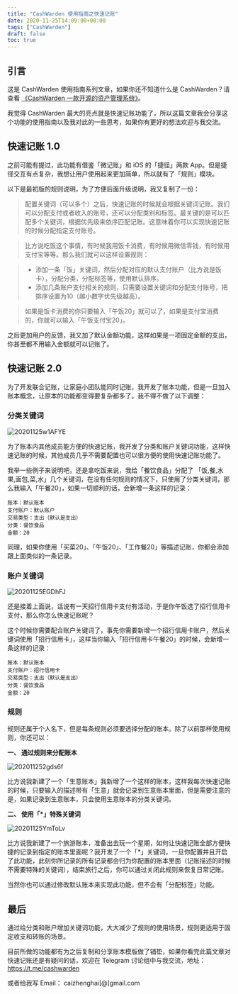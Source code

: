 ```yaml
---
title: "CashWarden 使用指南之快速记账"
date: 2020-11-25T14:09:00+08:00
tags: ["CashWarden"]
draft: false
toc: true
---
```


## 引言

这是 CashWarden 使用指南系列文章，如果你还不知道什么是 CashWarden？请查看 [《CashWarden 一款开源的资产管理系统》](https://blog.forecho.com/hello-cashwarden.html)。

我觉得 CashWarden 最大的亮点就是快速记账功能了，所以这篇文章我会分享这个功能的使用指南以及我对此的一些思考，如果你有更好的想法欢迎与我交流。

<!--more-->

## 快速记账 1.0

之前可能有提过，此功能有借鉴「微记账」和 iOS 的「捷径」两款 App。但是捷径交互有点复杂，我想让用户使用起来更加简单，所以就有了「规则」模块。

以下是最初版的规则说明，为了方便后面升级说明，我又复制了一份：

> 配置关键词（可以多个）之后，快速记账的时候就会根据关键词记账。我们可以分配支付或者收入的账号，还可以分配类别和标签。最关键的是可以匹配多个关键词，根据优先级来依序匹配记账。这意味着你可以实现快速记账的时候分配指定支付账号。

> 比方说吃饭这个事情，有时候我用饭卡消费，有时候用微信零钱，有时候用支付宝等等。那么我们就可以这样设置规则：

> - 添加一条「饭」关键词，然后分配对应的默认支付账户（比方说是饭卡），分配分类，分配标签等，使用默认排序。
> - 添加几条账户支付相关的规则，只需要设置关键词和分配支付账号，把排序设置为10（越小数字优先级越高）。

> 如果是饭卡消费的你只要输入「午饭20」就可以了，如果是支付宝消费的，你就可以输入「午饭支付宝20」。

之后更加用户的反馈，我又加了默认金额功能，这样如果是一项固定金额的支出，你甚至都不用输入金额就可以记账了。


## 快速记账 2.0

为了开发联合记账，让家庭小团队能同时记账，我开发了账本功能，但是一旦加入账本概念，让原本的功能都变得要复杂都多了。我不得不做了以下调整：

### 分类关键词

![20201125w1AFYE](https://blog-1251237404.cos.ap-guangzhou.myqcloud.com/20201125w1AFYE.png)

为了账本内其他成员能方便的快速记账，我开发了分类和账户关键词功能，这样快速记账的时候，其他成员几乎不需要配置也可以很方便的使用快速记账功能了。

我举一些例子来说明吧，还是拿吃饭来说，我给「餐饮食品」分配了 「饭,餐,水果,面包,菜,水」几个关键词，在没有任何规则的情况下，只使用了分类关键词，那么我输入「午餐20」，如果一切顺利的话，会新增一条这样的记录：

```
账本：默认账本
支付账户：默认账户
交易类型：支出（默认是支出）
分类：餐饮食品
金额：20
```

同理，如果你使用「买菜20」、「午饭20」、「工作餐20」等描述记账，你都会添加跟上面类似的一条记录。

### 账户关键词

![20201125EGDhFJ](https://blog-1251237404.cos.ap-guangzhou.myqcloud.com/20201125EGDhFJ.png)

还是接着上面说，话说有一天招行信用卡支付有活动，于是你午饭选了招行信用卡支付，那么你怎么快速记账呢？

这个时候你需要配合账户关键词了，事先你需要新增一个招行信用卡账户，然后关键词使用「招行信用卡」，这样当你输入「招行信用卡午餐20」的时候，会新增一条这样的记录：

```
账本：默认账本
支付账户：招行信用卡
交易类型：支出（默认是支出）
分类：餐饮食品
金额：20
```

### 规则

规则还属于个人名下，但是每条规则必须要选择分配的账本。除了以前那样使用规则，你还可以：

**一、 通过规则来分配账本**

![202011252gds6f](https://blog-1251237404.cos.ap-guangzhou.myqcloud.com/202011252gds6f.png!m)

比方说我新建了一个「生意账本」我新增了一个这样的账本，这样我每次快速记账的时候，只要输入的描述带有「生意」就会记录到生意账本里面，但是需要注意的是，如果记录到生意账本，只会使用生意账本的分类关键词。

**二、 使用「*」特殊关键词**

![20201125YmToLv](https://blog-1251237404.cos.ap-guangzhou.myqcloud.com/20201125YmToLv.png!m)

比方说我新建了一个旅游账本，准备出去玩一个星期，如何让快速记账全部方便快捷的记录到指定的账本里面呢？我开发了一个「*」关键词，一旦你配置并且开启了此功能，此刻你所记录的所有记录都会归为你配置的账本里面（记账描述的时候不需要特殊的关键词），结束旅行之后，你可以通过关闭此规则来恢复日常记账。

当然你也可以通过修改默认账本来实现此功能，但不会有「分配标签」功能。

## 最后

通过给分类和账户增加关键词功能，大大减少了规则的使用场景，规则更适用于固定收支和转账的场景。

目前所做的功能都有为之后复制和分享账本模版做了铺垫，如果你看完此篇文章对快速记账还是有疑问的话，欢迎在 Telegram 讨论组中与我交流，地址： <https://t.me/cashwarden>

或者给我写 Email： caizhenghai[@]gmail.com

